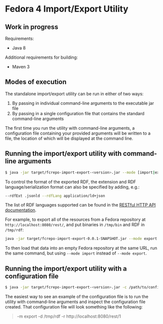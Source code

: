 Fedora 4 Import/Export Utility
==============================

Work in progress
----------------


Requirements:
* Java 8

Additional requirements for building:
* Maven 3

Modes of execution
------------------
The standalone import/export utility can be run in either of two ways:
1) By passing in individual command-line arguments to the executable jar file
2) By passing in a single configuration file that contains the standard command-line arguments

The first time you run the utility with command-line arguments, a configuration file containing your provided arguments will be written to a file, the location of which will be displayed at the command line.

Running the import/export utility with command-line arguments
-------------------------------------------------------------

```sh
$ java -jar target/fcrepo-import-export-<version>.jar --mode [import|export] [options]
```

To control the format of the exported RDF, the extension and RDF language/serialization format can also be specified by adding, e.g.:

```sh
--rdfExt .jsonld --rdfLang application/ld+json
```

The list of RDF languages supported can be found in the [RESTful HTTP API documentation](application/ld+json).

For example, to export all of the resources from a Fedora repository at `http://localhost:8080/rest/`, and put binaries in `/tmp/bin` and RDF in `/tmp/rdf`:

```sh
java -jar target/fcrepo-import-export-0.0.1-SNAPSHOT.jar --mode export --resource http://localhost:8080/rest/ --descDir /tmp/rdf --binDir /tmp/bin
```

To then load that data into an empty Fedora repository at the same URL, run the same command, but using `--mode import` instead of `--mode export`.

Running the import/export utility with a configuration file
-----------------------------------------------------------

```sh
$ java -jar target/fcrepo-import-export-<version>.jar -c /path/to/config/file
```

The easiest way to see an example of the configuration file is to run the utility with command-line arguments and inspect the configuration file created.
That configuration file will look something like the following:
> -m
> export
> -d
> /tmp/rdf
> -r
> http://localhost:8080/rest/1
